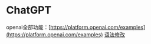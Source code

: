 # ChatGPT

openai全部功能：[https://platform.openai.com/examples](https://platform.openai.com/examples)
    [语法修改](https://platform.openai.com/playground/p/default-grammar?model=text-davinci-003)
